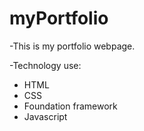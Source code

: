 # myPortfolio
-This is my portfolio webpage.

-Technology use:
 + HTML
 + CSS
 + Foundation framework
 + Javascript
 